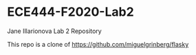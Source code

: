 # ECE444-F2020-Lab2

Jane Illarionova Lab 2 Repository

This repo is a clone of https://github.com/miguelgrinberg/flasky
